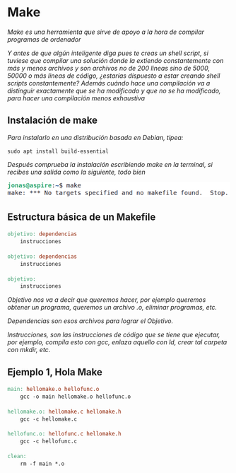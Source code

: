 # Make

_Make es una herramienta que sirve de apoyo a la hora de compilar programas de ordenador_

_Y antes de que algún inteligente diga pues te creas un shell script, si tuviese que compilar una solución donde la extiendo constantemente con más y menos archivos y son archivos no de 200 lineas sino de 5000, 50000 o más lineas de código, ¿estarías dispuesto a estar creando shell scripts constantemente? Además cuándo hace una compilación va a distinguir exactamente que se ha modificado y que no se ha modificado, para hacer una compilación menos exhaustiva_

## Instalación de make

_Para instalarlo en una distribución basada en Debian, tipea:_

```
sudo apt install build-essential 
```

_Después comprueba la instalación escribiendo make en la terminal, si recibes una salida como la siguiente, todo bien_

![](/00.-Sources/Images/Make.png)

## Estructura básica de un Makefile

```Makefile
objetivo: dependencias
    instrucciones

objetivo: dependencias
    instrucciones

objetivo:
    instrucciones
```

_Objetivo nos va a decir que queremos hacer, por ejemplo queremos obtener un programa, queremos un archivo .o, eliminar programas, etc._

_Dependencias son esos archivos para lograr el Objetivo._

_Instrucciones, son las instrucciones de código que se tiene que ejecutar, por ejemplo, compila esto con gcc, enlaza aquello con ld, crear tal carpeta con mkdir, etc._

## Ejemplo 1, Hola Make

```Makefile
main: hellomake.o hellofunc.o 
	gcc -o main hellomake.o hellofunc.o 

hellomake.o: hellomake.c hellomake.h
	gcc -c hellomake.c

hellofunc.o: hellofunc.c hellomake.h
	gcc -c hellofunc.c

clean:
	rm -f main *.o
```

